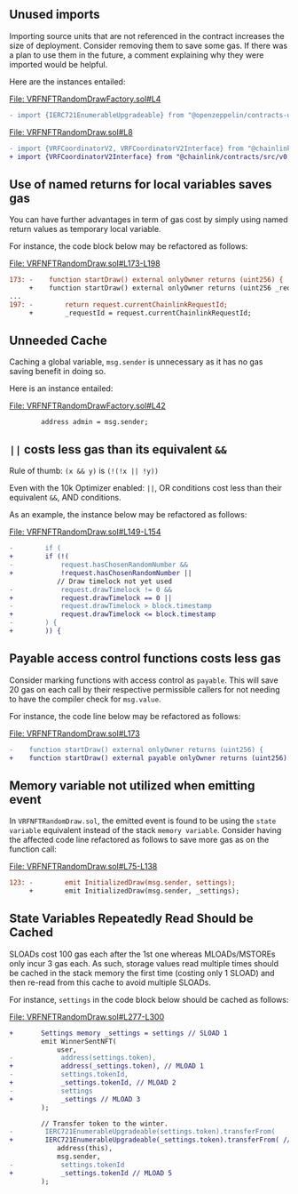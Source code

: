 ## Unused imports
Importing source units that are not referenced in the contract increases the size of deployment. Consider removing them to save some gas. If there was a plan to use them in the future, a comment explaining why they were imported would be helpful.

Here are the instances entailed:

[File: VRFNFTRandomDrawFactory.sol#L4](https://github.com/code-423n4/2022-12-forgeries/blob/main/src/VRFNFTRandomDrawFactory.sol#L4)

```diff
- import {IERC721EnumerableUpgradeable} from "@openzeppelin/contracts-upgradeable/token/ERC721/extensions/IERC721EnumerableUpgradeable.sol";
```
[File: VRFNFTRandomDraw.sol#L8](https://github.com/code-423n4/2022-12-forgeries/blob/main/src/VRFNFTRandomDraw.sol#L8)

```diff
- import {VRFCoordinatorV2, VRFCoordinatorV2Interface} from "@chainlink/contracts/src/v0.8/VRFCoordinatorV2.sol";
+ import {VRFCoordinatorV2Interface} from "@chainlink/contracts/src/v0.8/VRFCoordinatorV2.sol";
```
## Use of named returns for local variables saves gas
You can have further advantages in term of gas cost by simply using named return values as temporary local variable.

For instance, the code block below may be refactored as follows:

[File: VRFNFTRandomDraw.sol#L173-L198](https://github.com/code-423n4/2022-12-forgeries/blob/main/src/VRFNFTRandomDraw.sol#L173-L198)

```diff
173: -    function startDraw() external onlyOwner returns (uint256) {
     +    function startDraw() external onlyOwner returns (uint256 _requestId) {
...
197: -        return request.currentChainlinkRequestId;
     +        _requestId = request.currentChainlinkRequestId;
```
## Unneeded Cache
Caching a global variable, `msg.sender` is unnecessary as it has no gas saving benefit in doing so.

Here is an instance entailed:

[File: VRFNFTRandomDrawFactory.sol#L42](https://github.com/code-423n4/2022-12-forgeries/blob/main/src/VRFNFTRandomDrawFactory.sol#L42)

```
        address admin = msg.sender;
```
## `||` costs less gas than its equivalent `&&`
Rule of thumb: `(x && y)` is `(!(!x || !y))`

Even with the 10k Optimizer enabled: `||`, OR conditions cost less than their equivalent `&&`, AND conditions.

As an example, the instance below may be refactored as follows:

[File: VRFNFTRandomDraw.sol#L149-L154](https://github.com/code-423n4/2022-12-forgeries/blob/main/src/VRFNFTRandomDraw.sol#L149-L154)

```diff
-        if (
+        if (!(
-            request.hasChosenRandomNumber &&
+            !request.hasChosenRandomNumber ||
            // Draw timelock not yet used
-            request.drawTimelock != 0 &&
+            request.drawTimelock == 0 ||
-            request.drawTimelock > block.timestamp
+            request.drawTimelock <= block.timestamp
-        ) {
+        )) {
```
## Payable access control functions costs less gas
Consider marking functions with access control as `payable`. This will save 20 gas on each call by their respective permissible callers for not needing to have the compiler check for `msg.value`.

For instance, the code line below may be refactored as follows:

[File: VRFNFTRandomDraw.sol#L173](https://github.com/code-423n4/2022-12-forgeries/blob/main/src/VRFNFTRandomDraw.sol#L173)

```diff
-    function startDraw() external onlyOwner returns (uint256) {
+    function startDraw() external payable onlyOwner returns (uint256) {
```
## Memory variable not utilized when emitting event
In `VRFNFTRandomDraw.sol`, the emitted event is found to be using the `state variable` equivalent instead of the stack `memory variable`. Consider having the affected code line refactored as follows to save more gas as on the function call:

[File: VRFNFTRandomDraw.sol#L75-L138](https://github.com/code-423n4/2022-12-forgeries/blob/main/src/VRFNFTRandomDraw.sol#L75-L138)

```diff
123: -        emit InitializedDraw(msg.sender, settings);
     +        emit InitializedDraw(msg.sender, _settings);
```
## State Variables Repeatedly Read Should be Cached
SLOADs cost 100 gas each after the 1st one whereas MLOADs/MSTOREs only incur 3 gas each. As such, storage values read multiple times should be cached in the stack memory the first time (costing only 1 SLOAD) and then re-read from this cache to avoid multiple SLOADs.

For instance, `settings` in the code block below should be cached as follows:

[File: VRFNFTRandomDraw.sol#L277-L300](https://github.com/code-423n4/2022-12-forgeries/blob/main/src/VRFNFTRandomDraw.sol#L277-L300)

```diff
+       Settings memory _settings = settings // SLOAD 1
        emit WinnerSentNFT(
            user,
-            address(settings.token),
+            address(_settings.token), // MLOAD 1
-            settings.tokenId,
+            _settings.tokenId, // MLOAD 2
-            settings
+            _settings // MLOAD 3
        );

        // Transfer token to the winter.
-        IERC721EnumerableUpgradeable(settings.token).transferFrom(
+        IERC721EnumerableUpgradeable(_settings.token).transferFrom( // MLOAD 4
            address(this),
            msg.sender,
-            settings.tokenId
+            _settings.tokenId // MLOAD 5
        );
```